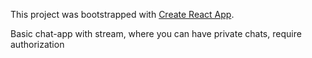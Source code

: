 This project was bootstrapped with [Create React App](https://github.com/facebook/create-react-app).

Basic chat-app with stream, where you can have private chats, require authorization
